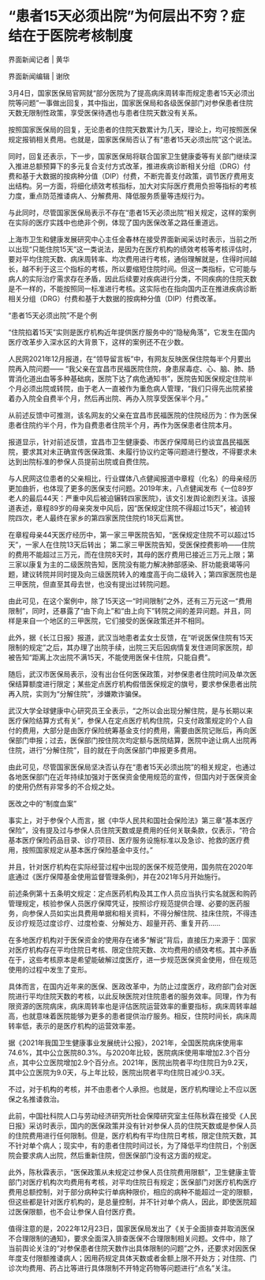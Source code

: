 # “患者15天必须出院”为何层出不穷？症结在于医院考核制度

界面新闻记者 | 黄华

界面新闻编辑 | 谢欣

3月4日，国家医保局官网就“部分医院为了提高病床周转率而规定患者15天必须出院等问题”一事做出回复，其中指出，国家医保局和各级医保部门对参保患者住院天数无限制性政策，享受医保待遇也与患者住院天数没有关系。

按照国家医保局的回复，无论患者的住院天数累计为几天，理论上，均可按照医保规定报销相关费用。也就是，国家医保局否认了有“患者15天必须出院”这个说法。

同时，回复还表示，下一步，国家医保局将联合国家卫生健康委等有关部门继续深入推进总额预算下的多元复合支付方式改革，推进疾病诊断相关分组（DRG）付费和基于大数据的按病种分值（DIP）付费，不断完善支付政策，调节医疗费用支出结构。另一方面，将细化绩效考核指标，加大对实际医疗费用负担等指标的考核力度，重点防范推诿病人、分解费用、降低服务质量等违规行为。

与此同时，尽管国家医保局表示不存在“患者15天必须出院”相关规定，这样的案例在实际的医疗实践中也绝非个例，体现了国内医保改革之路任重道远。

上海市卫生和健康发展研究中心主任金春林在接受界面新闻采访时表示，当前之所以出现“只能住院15天”这一类说法，是因为在医疗机构的绩效考核等考核评估时，要对平均住院天数、病床周转率、均次费用进行考核，通俗理解就是，住得时间越长，越不利于这三个指标的考核，所以要缩短住院时间。但这一类指标，它可能与病人的实际治疗需求存在矛盾，因此后续要对疾病进行分类，不同疾病的住院天数是不一样的，不能按照同一标准进行考核。这实际也在指向国内正在推进疾病诊断相关分组（DRG）付费和基于大数据的按病种分值（DIP）付费改革。

“患者15天必须出院”不是个例

“住院掐着15天”实则是医疗机构近年提供医疗服务中的“隐秘角落”，它发生在国内医疗改革步入深水区的大背景下，这样的案例还不在少数。

人民网2021年12月报道，在“领导留言板”中，有网友反映医保住院每半个月要出院再入院问题——
“我父亲在宜昌市民福医院住院，身患尿毒症、心、脑、肺、肠胃消化道出血等多种基础病，医院下达了病危通知书”，医院告知医保规定住院半个月必须出院或转院，由于老人一直被作为重危病人管理，“我们只得先出院紧接着办入院全自费半个月，然后再出院、再办入院享受医保半个月。”

从前述反馈中可推测，该名网友的父亲在宜昌市民福医院的住院经历为：作为医保患者住院约半个月，作为自费患者住院半个月，再作为医保患者住院本月。

报道显示，针对前述反馈，宜昌市卫生健康委、市医疗保障局已约谈宜昌民福医院，要求其对未正确宣传医保政策、未履行协议约定等问题进行整改，不得要求未达到出院标准的参保人员提前出院或自费住院。

与人民网这位患者的父亲相比，行业媒体八点健闻报道中章程（化名）的母亲经历更加曲折，也体现了更多的医保支付问题。2019年末，八点健闻发布《一位89岁老人的最后44天：严重中风后被迫辗转四家医院》，该文引发舆论剧烈关注。该报道表述，章程89岁的母亲突发中风后，因“医保规定住院不得超过15天”，被迫转院四次，老人最终在家乡的第四家医院住院约18天后离世。

在章程母亲44天医疗经历中，第一家三甲医院告知，“医保规定住院不可以超过15天”，一家人在住院13天后转出；
第二家三甲医院告知，受医保控费影响——住院的费用不能超过三万元，而在住院8天时，其母的医疗费用已接近三万元上限；第三家以康复为主的二级医院告知，医院没有能力解决肺部感染、肝功能衰竭等问题，建议转院并同时提及向三级医院转入的难度高于向二级转入；第四家医院也是三甲医院，但直至其母去世，也没有提出过转院问题。

由此可见，在这个案例中，除了15天这一“时间限制”之外，还有三万元这一“费用限制”，同时，还暴露了“由下向上”和“由上向下”转院之间的差异问题。并且，同样是来自一个地区的三甲医院，它们接受的医保政策还并不相同。

此外，据《长江日报》报道，武汉当地患者孟女士反馈，在“听说医保住院有15天限制的规定”之后，其办理了出院手续，出院三天后因病情复发住进同家医院，却被告知“距离上次出院不满15天，不能使用医保卡住院，只能自费”。

随后，武汉市医保局表示，没有出台任何医保政策，对参保患者住院时间及单次医保结算额度进行限定；某些定点医疗机构假借医保规定的旗号，要求参保患者出院再入院，实则为“分解住院”，涉嫌欺诈骗保。

武汉大学全球健康中心研究员王全表示，“之所以会出现分解住院，是与长期以来医疗保险结算方式有关”，参保人在定点医疗机构住院，只支付政策规定的个人自付的费用，大部分是由医疗保险统筹基金支付的费用，需要由医院记账后，再向医保部门申报；过去，医保部门按住院次均定额与医院结算，医院中途让病人出院再住院，进行“分解住院”，目的就在于向医保部门申报更多费用。

由此可见，尽管国家医保局坚决否认存在“患者15天必须出院”的相关规定，也通过各地医保部门在近年持续加强对于医保资金使用规范的宣传，但国内对于医保资金的使用仍然有非常多的不合规之处。

医改之中的“制度血案”

事实上，对于参保个人而言，据《中华人民共和国社会保险法》第三章“基本医疗保险”，没有提及过与参保人员住院天数或是费用的任何关联条款，仅表示，“符合基本医疗保险药品目录、诊疗项目、医疗服务设施标准以及急诊、抢救的医疗费用，按照国家规定从基本医疗保险基金中支付。”

并且，针对医疗机构在实际经营过程中出现的医保不规范使用，国务院在2020年底通过《医疗保障基金使用监督管理条例》，并在2021年5月开始施行。

前述条例第十五条明文规定：定点医药机构及其工作人员应当执行实名就医和购药管理规定，核验参保人员医疗保障凭证，按照诊疗规范提供合理、必要的医药服务，向参保人员如实出具费用单据和相关资料，不得分解住院、挂床住院，不得违反诊疗规范过度诊疗、过度检查、分解处方、超量开药、重复开药……

在多地医疗机构对于医保资金的使用存在诸多“解说”背后，直接压力来源于：国家对医疗机构存在平均住院日考核、限定住院天数、次均费用的绩效考核。其中矛盾在于，这些考核原本是希望能破解过度医疗，进一步规范医保资金使用，但在规范使用的过程中发生了变形。

具体而言，在国内近年来的医保、医政改革中，为防止过度医疗，政府部门会对医院进行平均住院天数的考核，以此反映医院对住院患者的服务效率。同理，作为有限资源的医院病床，病床周转率也是评估医院运营效率的重要指标，病床周转率越高，也就意味着医院能够为更多的患者提供治疗服务。相反，住院时间长，病床周转率低，表示的是医疗机构的运营效率差。

据《2021年我国卫生健康事业发展统计公报》，2021年，全国医院病床使用率74.6%，其中公立医院80.3%。与2020年比较，医院病床使用率增加2.3个百分点，其中公立医院增加2.9个百分点。2021年，医院出院者平均住院日为9.2天，其中公立医院为9.0天，与上年比较，医院出院者平均住院日减少0.3天。

不过，对于机构的考核，并不由患者个人承担。也就是，医疗机构理论上不应以医保之名推诿救治。

此前，中国社科院人口与劳动经济研究所社会保障研究室主任陈秋霖在接受《人民日报》采访时表示，国内的医保政策并没有针对参保人员的住院天数或是参保人员的住院费用进行任何限制。但是，医疗机构有平均住院日考核，限定住院天数，其不针对单个病人；现实中，有的患者住院时间过长，为了降低平均住院日，个别医院会要求病人出院，然后重新住院，但医保部门没有这方面的规定。

此外，陈秋霖表示，“医保政策从未规定过参保人员住院费用限额”，卫生健康主管部门对医疗机构次均费用有考核，对平均住院日有规定；医保部门对医疗机构医疗费用总额控制，对于部分病种实行单病种限价，相应的病种不能超过一定的限额，但这些都是针对医疗机构的，是总量控制，并不针对单个病人，因此，即使医院超过医保限额，也不会让参保人自付医疗费。

值得注意的是，2022年12月23日，国家医保局发出了《关于全面排查并取消医保不合理限制的通知》，要求全面深入排查医保不合理限制相关问题。文件中，除了当前舆论关注的“对参保患者住院天数作出具体限制的问题”之外，还要求对因医保年度支付限额推诿病人；因用药规定具体天数或者金额上限不开处方；对住院、门诊次均费用、药占比等进行具体限制不开特定药物等问题进行“点名”关注。

